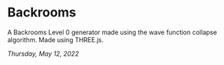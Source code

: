 # Backrooms

A Backrooms Level 0 generator made using the wave function collapse algorithm. Made using THREE.js.

*Thursday, May 12, 2022*
